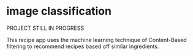 # image classification

PROJECT STILL IN PROGRESS

This recipe app uses the machine learning technique of Content-Based filtering to recommend recipes based off similar ingredients. 

